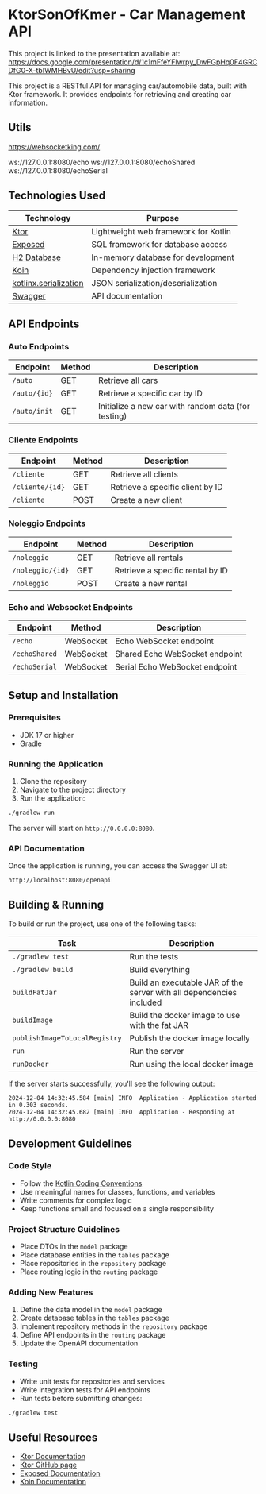 # KtorSonOfKmer - Car Management API

This project is linked to the presentation available
at: https://docs.google.com/presentation/d/1c1mFfeYFlwrpy_DwFGpHq0F4GRCDfG0-X-tbIWMHBvU/edit?usp=sharing

This project is a RESTful API for managing car/automobile data, built with Ktor framework. It provides endpoints for retrieving and creating car information.

## Utils

https://websocketking.com/

ws://127.0.0.1:8080/echo
ws://127.0.0.1:8080/echoShared
ws://127.0.0.1:8080/echoSerial

## Technologies Used

| Technology | Purpose |
|------------|---------|
| [Ktor](https://ktor.io/) | Lightweight web framework for Kotlin |
| [Exposed](https://github.com/JetBrains/Exposed) | SQL framework for database access |
| [H2 Database](https://www.h2database.com/) | In-memory database for development |
| [Koin](https://insert-koin.io/) | Dependency injection framework |
| [kotlinx.serialization](https://github.com/Kotlin/kotlinx.serialization) | JSON serialization/deserialization |
| [Swagger](https://swagger.io/) | API documentation |


## API Endpoints

### Auto Endpoints
| Endpoint     | Method | Description                                         |
|--------------|--------|-----------------------------------------------------|
| `/auto`      | GET    | Retrieve all cars                                   |
| `/auto/{id}` | GET    | Retrieve a specific car by ID                       |
| `/auto/init` | GET    | Initialize a new car with random data (for testing) |

### Cliente Endpoints

| Endpoint        | Method | Description                      |
|-----------------|--------|----------------------------------|
| `/cliente`      | GET    | Retrieve all clients             |
| `/cliente/{id}` | GET    | Retrieve a specific client by ID |
| `/cliente`      | POST   | Create a new client              |

### Noleggio Endpoints

| Endpoint         | Method | Description                      |
|------------------|--------|----------------------------------|
| `/noleggio`      | GET    | Retrieve all rentals             |
| `/noleggio/{id}` | GET    | Retrieve a specific rental by ID |
| `/noleggio`      | POST   | Create a new rental              |

### Echo and Websocket Endpoints

| Endpoint      | Method    | Description                    |
|---------------|-----------|--------------------------------|
| `/echo`       | WebSocket | Echo WebSocket endpoint        |
| `/echoShared` | WebSocket | Shared Echo WebSocket endpoint |
| `/echoSerial` | WebSocket | Serial Echo WebSocket endpoint |

## Setup and Installation

### Prerequisites

- JDK 17 or higher
- Gradle

### Running the Application

1. Clone the repository
2. Navigate to the project directory
3. Run the application:

```bash
./gradlew run
```

The server will start on `http://0.0.0.0:8080`.

### API Documentation

Once the application is running, you can access the Swagger UI at:

```
http://localhost:8080/openapi
```

## Building & Running

To build or run the project, use one of the following tasks:

| Task                          | Description                                                          |
|-------------------------------|----------------------------------------------------------------------|
| `./gradlew test`              | Run the tests                                                        |
| `./gradlew build`             | Build everything                                                     |
| `buildFatJar`                 | Build an executable JAR of the server with all dependencies included |
| `buildImage`                  | Build the docker image to use with the fat JAR                       |
| `publishImageToLocalRegistry` | Publish the docker image locally                                     |
| `run`                         | Run the server                                                       |
| `runDocker`                   | Run using the local docker image                                     |

If the server starts successfully, you'll see the following output:

```
2024-12-04 14:32:45.584 [main] INFO  Application - Application started in 0.303 seconds.
2024-12-04 14:32:45.682 [main] INFO  Application - Responding at http://0.0.0.0:8080
```

## Development Guidelines

### Code Style

- Follow the [Kotlin Coding Conventions](https://kotlinlang.org/docs/coding-conventions.html)
- Use meaningful names for classes, functions, and variables
- Write comments for complex logic
- Keep functions small and focused on a single responsibility

### Project Structure Guidelines

- Place DTOs in the `model` package
- Place database entities in the `tables` package
- Place repositories in the `repository` package
- Place routing logic in the `routing` package

### Adding New Features

1. Define the data model in the `model` package
2. Create database tables in the `tables` package
3. Implement repository methods in the `repository` package
4. Define API endpoints in the `routing` package
5. Update the OpenAPI documentation

### Testing

- Write unit tests for repositories and services
- Write integration tests for API endpoints
- Run tests before submitting changes:

```bash
./gradlew test
```

## Useful Resources

- [Ktor Documentation](https://ktor.io/docs/home.html)
- [Ktor GitHub page](https://github.com/ktorio/ktor)
- [Exposed Documentation](https://github.com/JetBrains/Exposed/wiki)
- [Koin Documentation](https://insert-koin.io/docs/quickstart/kotlin)
